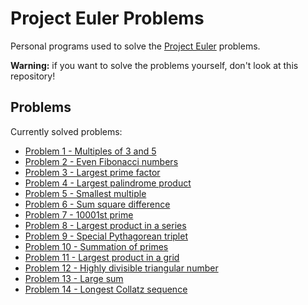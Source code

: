 Project Euler Problems
======================

Personal programs used to solve the [Project Euler](http://projecteuler.net/) problems.

**Warning:** if you want to solve the problems yourself, don't look at this repository!

## Problems ##

Currently solved problems:

* [Problem 1 - Multiples of 3 and 5](http://projecteuler.net/problem=1)
* [Problem 2 - Even Fibonacci numbers](http://projecteuler.net/problem=2)
* [Problem 3 - Largest prime factor](http://projecteuler.net/problem=3)
* [Problem 4 - Largest palindrome product](http://projecteuler.net/problem=4)
* [Problem 5 - Smallest multiple](http://projecteuler.net/problem=5)
* [Problem 6 - Sum square difference](http://projecteuler.net/problem=6)
* [Problem 7 - 10001st prime](http://projecteuler.net/problem=7)
* [Problem 8 - Largest product in a series](http://projecteuler.net/problem=8)
* [Problem 9 - Special Pythagorean triplet](http://projecteuler.net/problem=9)
* [Problem 10 - Summation of primes](http://projecteuler.net/problem=10)
* [Problem 11 - Largest product in a grid](http://projecteuler.net/problem=11)
* [Problem 12 - Highly divisible triangular number](http://projecteuler.net/problem=12)
* [Problem 13 - Large sum](http://projecteuler.net/problem=13)
* [Problem 14 - Longest Collatz sequence](http://projecteuler.net/problem=14)
